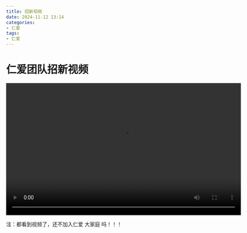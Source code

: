 ```yaml
---
title: 招新视频
date: 2024-11-12 13:14  
categories:
- 仁爱
tags:
- 仁爱
---
```


# 仁爱团队招新视频

<video width="640" height="360" controls src="http://renai-blog.oss-cn-beijing.aliyuncs.com/renainew.mp4">
  Your browser does not support the video tag.
</video>

注：都看到视频了，还不加入仁爱 大家庭 吗！！！
